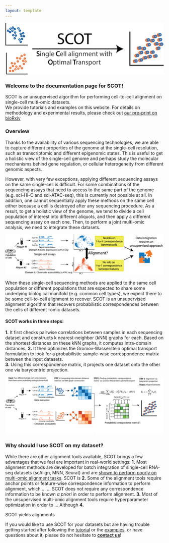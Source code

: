 ```yaml
---
layout: template
---
```


![](assets/SCOT_logo.png)

### Welcome to the documentation page for SCOT! <br>

SCOT is an unsupervised algorithm for performing cell-to-cell alignment on single-cell multi-omic datasets. <br>
We provide tutorials and examples on this website. For details on methodology and experimental results, please check out [our pre-print on bioRxiv](https://www.biorxiv.org/content/10.1101/2020.04.28.066787v2.full)

### Overview
Thanks to the availability of various sequencing technologies, we are able to capture different properties of the genome at the single-cell resolution, such as transcriptomic and different epigenomic states. This is useful to get a holistic view of the single-cell genome and perhaps study the molecular mechanisms behind gene regulation, or cellular heterogeneity from different genomic aspects. <br>

However, with very few exceptions, applying different sequencing assays on the same single-cell is difficult. For some combinations of the sequencing assays that need to access to the same part of the genome (e.g. sci-Hi-C and sci-ATAC-seq), this is currently not possible at all. In addition, one cannot sequentially apply these methods on the same cell either because a cell is destroyed after any sequencing procedure. As a result, to get a holistic view of the genome, we tend to divide a cell population of interest into different aliquots, and then apply a different sequencing assay on each one. Then, to perform a joint multi-omic analysis, we need to integrate these datasets. 

![](assets/problem.png)

When these single-cell sequencing methods are applied to the same cell population or different populations that are expected to share some underlying biological manifold (e.g. common cell types), we expect there to be some cell-to-cell alignment to recover. SCOT is an unsupervised alignment algorithm that recovers probabilistic correspondences between the cells of different -omic datasets. 

<!-- However, this is a challenging problem because the process yields disparate datasets. It is appropriate to apply SCOT for multi-omic alignment as long as you have a reason to believe there ... SCOT yields probabilistic cell-to-cell correspondences and performs alignment by using Gromov-Wasserstein optimal transport.   The image above shows an example of that requires unsupervised alignment algorithms First of all, we have no correspondence information between cells , and often, we don’t have that for features either since we just measured different properties of genome in different cells.  So, this process yields disparate datasets with no information on alignment a priori. As a result, we need unsupervised algorithms that will align them without relying on any correspondence information. -->
#### SCOT works in three steps:  
**1.** It first checks pairwise correlations between samples in each sequencing dataset and constructs k nearest-neighbor (kNN) graphs for each. Based on the shortest distances on these kNN graphs, it computes intra-domain distances.
**2.** It then optimizes the Gromov-Wasserstein optimal transport formulation to look for a probabilistic sample-wise correspondence matrix between the input datasets.  
**3.** Using this correspondence matrix, it projects one dataset onto the other one via barycentric projection.  

![](assets/method_overview.png)

### Why should I use SCOT on my dataset?
While there are other alignment tools available, SCOT brings a few advantages that we feel are important in real-world settings:
**1.** Most alignment methods are developed for batch integration of single-cell RNA-seq datasets (scAlign, MNN, Seurat) and are [shown to perform poorly on multi-omic alignment tasks](). SCOT is 
**2.** Some of the alignment tools require anchor points or feature-wise correspondence information to perform alignment, which ... ... SCOT does not require any correspondence information to be known *a priori* in order to perform alignment.
**3.** Most of the unsupervised multi-omic alignment tools require hyperparameter optimization in order to ... Although 
**4.** 

SCOT yields alignments 

If you would like to use SCOT for your datasets but are having trouble getting started after following the [tutorial](rsinghlab.github.io/SCOT/tutorial) or the [examples](rsinghlab.github.io/SCOT/examples), or have questions about it, please do not hesitate to [**contact us**](rsinghlab.github.io/SCOT/contact)!





